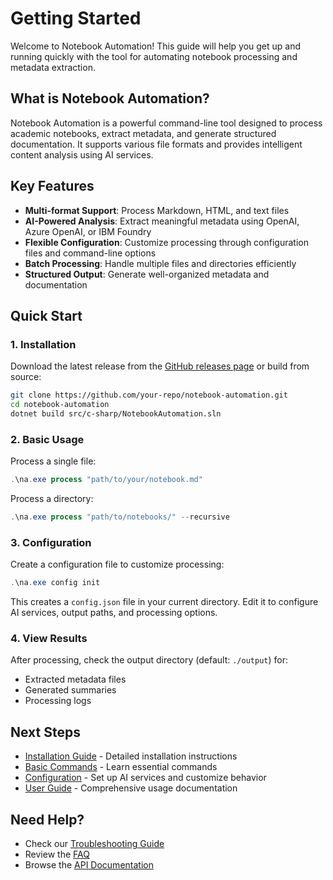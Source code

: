 # Getting Started

Welcome to Notebook Automation! This guide will help you get up and running quickly with the tool for automating notebook processing and metadata extraction.

## What is Notebook Automation?

Notebook Automation is a powerful command-line tool designed to process academic notebooks, extract metadata, and generate structured documentation. It supports various file formats and provides intelligent content analysis using AI services.

## Key Features

- **Multi-format Support**: Process Markdown, HTML, and text files
- **AI-Powered Analysis**: Extract meaningful metadata using OpenAI, Azure OpenAI, or IBM Foundry
- **Flexible Configuration**: Customize processing through configuration files and command-line options
- **Batch Processing**: Handle multiple files and directories efficiently
- **Structured Output**: Generate well-organized metadata and documentation

## Quick Start

### 1. Installation

Download the latest release from the [GitHub releases page](https://github.com/your-repo/notebook-automation/releases) or build from source:

```bash
git clone https://github.com/your-repo/notebook-automation.git
cd notebook-automation
dotnet build src/c-sharp/NotebookAutomation.sln
```

### 2. Basic Usage

Process a single file:

```powershell
.\na.exe process "path/to/your/notebook.md"
```

Process a directory:

```powershell
.\na.exe process "path/to/notebooks/" --recursive
```

### 3. Configuration

Create a configuration file to customize processing:

```powershell
.\na.exe config init
```

This creates a `config.json` file in your current directory. Edit it to configure AI services, output paths, and processing options.

### 4. View Results

After processing, check the output directory (default: `./output`) for:

- Extracted metadata files
- Generated summaries
- Processing logs

## Next Steps

- [Installation Guide](installation.md) - Detailed installation instructions
- [Basic Commands](basic-commands.md) - Learn essential commands
- [Configuration](../configuration/index.md) - Set up AI services and customize behavior
- [User Guide](../user-guide/index.md) - Comprehensive usage documentation

## Need Help?

- Check our [Troubleshooting Guide](../troubleshooting/index.md)
- Review the [FAQ](faq.md)
- Browse the [API Documentation](../api/index.md)

